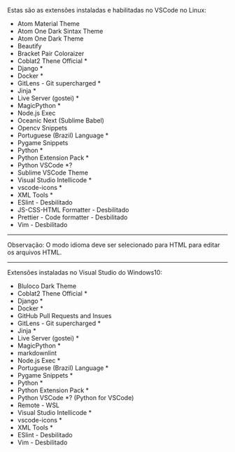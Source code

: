 Estas são as extensões instaladas e habilitadas no VSCode no Linux:
 - Atom Material Theme
 - Atom One Dark Sintax Theme
 - Atom One Dark Theme
 - Beautify
 - Bracket Pair Coloraizer
 - Coblat2 Thene Official *
 - Django *
 - Docker *
 - GitLens - Git supercharged *
 - Jinja *
 - Live Server (gostei) *
 - MagicPython *
 - Node.js Exec
 - Oceanic Next (Sublime Babel)
 - Opencv Snippets
 - Portuguese (Brazil) Language *
 - Pygame Snippets
 - Python *
 - Python Extension Pack *
 - Python VSCode *?
 - Sublime VSCode Theme
 - Visual Studio Intellicode *
 - vscode-icons *
 - XML Tools *
 - ESlint - Desbilitado
 - JS-CSS-HTML Formatter - Desbilitado
 - Prettier - Code formatter - Desbilitado
 - Vim - Desbilitado

 ****************************************************************************************
 
 Observação: O modo idioma deve ser selecionado para HTML para editar os arquivos HTML.
 
 ****************************************************************************************

 Extensões instaladas no Visual Studio do Windows10:
 - Bluloco Dark Theme
 - Coblat2 Thene Official *
 - Django *
 - Docker *
 - GitHub Pull Requests and Insues
 - GitLens - Git supercharged *
 - Jinja *
 - Live Server (gostei) *
 - MagicPython *
 - markdownlint
 - Node.js Exec *
 - Portuguese (Brazil) Language *
 - Pygame Snippets *
 - Python *
 - Python Extension Pack *
 - Python VSCode *?  (Python for VSCode)
 - Remote - WSL
 - Visual Studio Intellicode *
 - vscode-icons *
 - XML Tools *
 - ESlint - Desbilitado
 - Vim - Desbilitado
